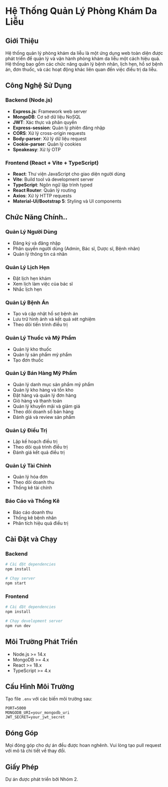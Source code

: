 # Hệ Thống Quản Lý Phòng Khám Da Liễu

## Giới Thiệu

Hệ thống quản lý phòng khám da liễu là một ứng dụng web toàn diện được phát triển để quản lý và vận hành phòng khám da liễu một cách hiệu quả. Hệ thống bao gồm các chức năng quản lý bệnh nhân, lịch hẹn, hồ sơ bệnh án, đơn thuốc, và các hoạt động khác liên quan đến việc điều trị da liễu.

## Công Nghệ Sử Dụng

### Backend (Node.js)

- **Express.js**: Framework web server
- **MongoDB**: Cơ sở dữ liệu NoSQL
- **JWT**: Xác thực và phân quyền
- **Express-session**: Quản lý phiên đăng nhập
- **CORS**: Xử lý cross-origin requests
- **Body-parser**: Xử lý dữ liệu request
- **Cookie-parser**: Quản lý cookies
- **Speakeasy**: Xử lý OTP

### Frontend (React + Vite + TypeScript)

- **React**: Thư viện JavaScript cho giao diện người dùng
- **Vite**: Build tool và development server
- **TypeScript**: Ngôn ngữ lập trình typed
- **React Router**: Quản lý routing
- **Axios**: Xử lý HTTP requests
- **Material-UI/Bootstrap 5**: Styling và UI components

## Chức Năng Chính..

### Quản Lý Người Dùng

- Đăng ký và đăng nhập
- Phân quyền người dùng (Admin, Bác sĩ, Dược sĩ, Bệnh nhân)
- Quản lý thông tin cá nhân

### Quản Lý Lịch Hẹn

- Đặt lịch hẹn khám
- Xem lịch làm việc của bác sĩ
- Nhắc lịch hẹn

### Quản Lý Bệnh Án

- Tạo và cập nhật hồ sơ bệnh án
- Lưu trữ hình ảnh và kết quả xét nghiệm
- Theo dõi tiến trình điều trị

### Quản Lý Thuốc và Mỹ Phẩm

- Quản lý kho thuốc
- Quản lý sản phẩm mỹ phẩm
- Tạo đơn thuốc

### Quản Lý Bán Hàng Mỹ Phẩm

- Quản lý danh mục sản phẩm mỹ phẩm
- Quản lý kho hàng và tồn kho
- Đặt hàng và quản lý đơn hàng
- Giỏ hàng và thanh toán
- Quản lý khuyến mãi và giảm giá
- Theo dõi doanh số bán hàng
- Đánh giá và review sản phẩm

### Quản Lý Điều Trị

- Lập kế hoạch điều trị
- Theo dõi quá trình điều trị
- Đánh giá kết quả điều trị

### Quản Lý Tài Chính

- Quản lý hóa đơn
- Theo dõi doanh thu
- Thống kê tài chính

### Báo Cáo và Thống Kê

- Báo cáo doanh thu
- Thống kê bệnh nhân
- Phân tích hiệu quả điều trị

## Cài Đặt và Chạy

### Backend

```bash
# Cài đặt dependencies
npm install

# Chạy server
npm start
```

### Frontend

```bash
# Cài đặt dependencies
npm install

# Chạy development server
npm run dev
```

## Môi Trường Phát Triển

- Node.js >= 14.x
- MongoDB >= 4.x
- React >= 18.x
- TypeScript >= 4.x

## Cấu Hình Môi Trường

Tạo file `.env` với các biến môi trường sau:

```
PORT=5000
MONGODB_URI=your_mongodb_uri
JWT_SECRET=your_jwt_secret
```

## Đóng Góp

Mọi đóng góp cho dự án đều được hoan nghênh. Vui lòng tạo pull request với mô tả chi tiết về thay đổi.

## Giấy Phép

Dự án được phát triển bởi Nhóm 2.
